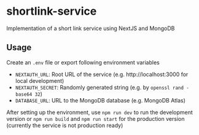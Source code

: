 # shortlink-service

Implementation of a short link service using NextJS and MongoDB


## Usage

Create an `.env` file or export following environment variables
- `NEXTAUTH_URL`: Root URL of the service (e.g. http://localhost:3000 for local development)
- `NEXTAUTH_SECRET`: Randomly generated string (e.g. by `openssl rand -base64 32`)
- `DATABASE_URL`: URL to the MongoDB database (e.g. MongoDB Atlas)

After setting up the environment, use `npm run dev` to run the development version or `npm run build` and `npm run start` for the production version (currently the service is not production ready)

